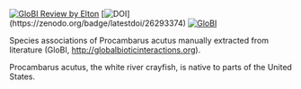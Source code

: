 [![GloBI Review by Elton](../../actions/workflows/review.yml/badge.svg)](../../actions/workflows/review.yml) [![DOI]([https://zenodo.org/badge/26293374.svg](https://doi.org/10.5281/zenodo.8013171))](https://zenodo.org/badge/latestdoi/26293374) [![GloBI](https://api.globalbioticinteractions.org/interaction.svg?accordingTo=globi:globalbioticinteractions/template-dataset)](https://globalbioticinteractions.org/?accordingTo=globi:globalbioticinteractions/template-dataset) 


Species associations of Procambarus acutus manually extracted from literature (GloBI, http://globalbioticinteractions.org). 

Procambarus acutus, the white river crayfish, is native to parts of the United States. 
